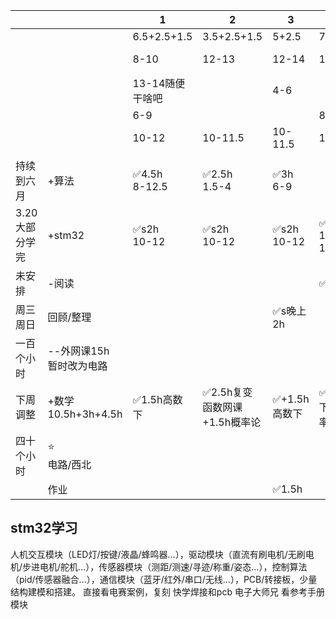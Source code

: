 
|           |                      | 1                 | 2                   | 3             | 4                         | 5         | 6 7-12 | 7 7-12 |
| --------- | -------------------- | ----------------- | ------------------- | ------------- | ------------------------- | --------- | ------ | ------ |
|           |                      | 6.5+2.5+1.5       | 3.5+2.5+1.5         | 5+2.5         | 7.5+3+1.5                 | 8.5+2.5   | 15     | 15-3   |
|           |                      | 8-10              | 12-13               | 12-14         | 12.5-17.5                 | 13.5-20.5 |        |        |
|           |                      | 13-14随便干啥吧        |                     | 4-6           |                           |           |        |        |
|           |                      | 6-9               |                     |               | 8-9                       |           |        |        |
|           |                      | 10-12             | 10-11.5             | 10-11.5       | 10-11.5                   | 10-11.5   |        |        |
|           |                      |                   |                     |               |                           |           |        |        |
| 持续到六月     | +算法                  | ✅4.5h<br>8-12.5   | ✅2.5h <br>1.5-4     | ✅3h<br>6-9    |                           | ✅2.5h马    |        | ✅2h    |
| 3.20大部分学完 | +stm32               | ✅s2h<br>10-12<br> | ✅s2h<br>10-12       | ✅s2h<br>10-12 | ✅s7h<br>12.5-5.5<br>10-12 | ✅9.5-2h   | ✅✅5h+  | ✅✅4h+  |
| 未安排       | -阅读                  |                   |                     |               | ✅s2h                      |           |        |        |
| 周三周日      | 回顾/整理                |                   |                     | ✅s晚上2h        |                           |           |        | ✅s1.5h |
| 一百个小时     | --外网课15h<br>暂时改为电路   |                   |                     |               |                           |           |        |        |
| 下周调整      | +数学<br>10.5h+3h+4.5h | ✅1.5h高数下          | ✅2.5h复变函数网课+1.5h概率论 | ✅+1.5h高数下     | ✅1.5h高数下+1.5h概率论          |           |        |        |
| 四十个小时     | ⭐<br>电路/西北           |                   |                     |               |                           |           |        |        |
|           | 作业                   |                   |                     | ✅1.5h         |                           | ✅1.5h     |        |        |

## stm32学习
人机交互模块（LED灯/按键/液晶/蜂鸣器…），驱动模块（直流有刷电机/无刷电机/步进电机/舵机…），传感器模块（测距/测速/寻迹/称重/姿态…），控制算法（pid/传感器融合…），通信模块（蓝牙/红外/串口/无线…），PCB/转接板，少量结构建模和搭建。
直接看电赛案例，复刻
快学焊接和pcb
电子大师兄
看参考手册
模块